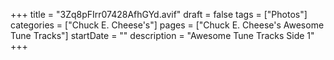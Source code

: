 +++
title = "3Zq8pFIrr07428AfhGYd.avif"
draft = false
tags = ["Photos"]
categories = ["Chuck E. Cheese's"]
pages = ["Chuck E. Cheese's Awesome Tune Tracks"]
startDate = ""
description = "Awesome Tune Tracks Side 1"
+++

